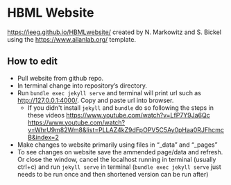 # HBML Website
https://ieeg.github.io/HBMLwebsite/
created by N. Markowitz and S. Bickel using the https://www.allanlab.org/ template.

## How to edit
* Pull website from github repo.
* In terminal change into repository’s directory.
* Run `bundle exec jekyll serve` and terminal will print url such as http://127.0.0.1:4000/. Copy and paste url into browser.
    * If you didn't install `jekyll` and `bundle` do so following the steps in these videos https://www.youtube.com/watch?v=LfP7Y9Ja6Qc https://www.youtube.com/watch?v=WhrU9m82Wm8&list=PLLAZ4kZ9dFpOPV5C5Ay0pHaa0RJFhcmcB&index=2
* Make changes to website primarily using files in “_data” and “_pages”
* To see changes on website save the ammended page/data and refresh. Or close the window, cancel the localhost running in terminal (usually ctrl+c) and run `jekyll serve` in terminal (`bundle exec jekyll serve` just needs to be run once and then shortened version can be run after)
 

